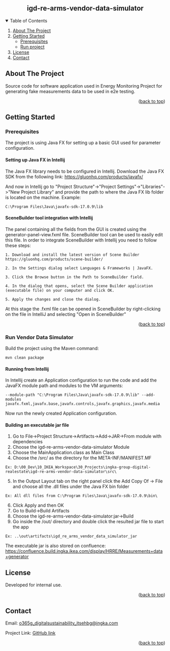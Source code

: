 <h2 style="text-align: center"> igd-re-arms-vendor-data-simulator </h2>

<!-- TABLE OF CONTENTS -->
<details open>
  <summary>Table of Contents</summary>
  <ol>
    <li>
      <a href="##about-the-project">About The Project</a>
    </li>
    <li>
      <a href="#getting-started">Getting Started</a>
      <ul>
        <li><a href="#prerequisites">Prerequisites</a></li>
        <li><a href="#run-vendor-data-simulator">Run project</a></li>
      </ul>
    </li>
    <li><a href="#license">License</a></li>
    <li><a href="#contact">Contact</a></li>
  </ol>
</details>



<!-- ABOUT THE PROJECT -->
## About The Project

Source code for software application used in Energy Monitoring Project for generating fake measurements data to be used in e2e testing.

<p align="right">(<a href="#readme-top">back to top</a>)</p>


<!-- GETTING STARTED -->
## Getting Started

### Prerequisites

The project is using Java FX for setting up a basic GUI used for parameter configuration.

#### Setting up Java FX in Intellij

The Java FX library needs to be configured in Intellij. Download the Java FX SDK from the following link: https://gluonhq.com/products/javafx/

And now in Intellij go to "Project Structure"->"Project Settings"->"Libraries"->"New Project Library"
and provide the path to where the Java FX lib folder is located on the machine. Example:

    C:\Program Files\Java\javafx-sdk-17.0.9\lib

#### SceneBuilder tool integration with Intellij

The panel containing all the fields from the GUI is created using the generator-panel-view.fxml file. SceneBuilder tool can be used to easily edit this file. In order to integrate SceneBuilder with Intellij you need to follow these steps:

    1. Download and install the latest version of Scene Builder https://gluonhq.com/products/scene-builder/

    2. In the Settings dialog select Languages & Frameworks | JavaFX.

    3. Click the Browse button in the Path to SceneBuilder field.

    4. In the dialog that opens, select the Scene Builder application (executable file) on your computer and click OK.

    5. Apply the changes and close the dialog.

At this stage the .fxml file can be opened in SceneBuilder by right-clicking on the file in IntelliJ and selecting "Open in SceneBuilder"

<p align="right">(<a href="#readme-top">back to top</a>)</p>

### Run Vendor Data Simulator

Build the project using the Maven command:

    mvn clean package

#### Running from Intellij

In Intellij create an Application configuration to run the code and add the JavaFX module path and modules to the VM arguments:

    --module-path "C:\Program Files\Java\javafx-sdk-17.0.9\lib" --add-modules javafx.fxml,javafx.base,javafx.controls,javafx.graphics,javafx.media

Now run the newly created Application configuration.

#### Building an executable jar file

1. Go to File->Project Structure->Artifacts->Add->JAR->From module with dependencies
2. Choose the igd-re-arms-vendor-data-simulator Module
3. Choose the MainApplication.class as Main Class
4. Choose the /src/ as the directory for the META-INF/MANIFEST.MF

`Ex: D:\00_Dev\10_IKEA_Workspace\30_Projects\ingka-group-digital-realestate\igd-re-arms-vendor-data-simulator\src\`

5. In the Output Layout tab on the right panel click the Add Copy Of -> File and choose all the .dll files under the Java FX bin folder

`Ex: All dll files from C:\Program Files\Java\javafx-sdk-17.0.9\bin\`

6. Click Apply and then OK
7. Go to Build->Build Artifacts
8. Choose the igd-re-arms-vendor-data-simulator:jar->Build
9. Go inside the /out/ directory and double click the resulted jar file to start the app

`Ex: ..\out\artifacts\igd_re_arms_vendor_data_simulator_jar`

The executable jar is also stored on confluence: https://confluence.build.ingka.ikea.com/display/HRRE/Measurements+data+generator

<!-- LICENSE -->
## License

Developed for internal use.

<p align="right">(<a href="#readme-top">back to top</a>)</p>

<!-- CONTACT -->
## Contact

Email: [o365g_digitalsustainability_itsehbg@ingka.com](o365g_digitalsustainability_itsehbg@ingka.com)

Project Link: [GitHub link](https://github.com/ingka-group-digital/igd-re-arms-vendor-data-simulator)

<p align="right">(<a href="#readme-top">back to top</a>)</p>
